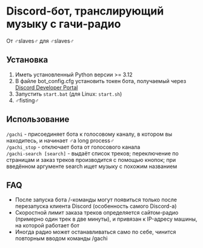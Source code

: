 # Discord-бот, транслирующий музыку с гачи-радио

От ♂️slaves♂️ для ♂️slaves♂️

## Установка
1. Иметь установленный Python версии >= 3.12
2. В файле bot_config.cfg установить токен бота, получаемый через [Discord Developer Portal](https://discord.com/developers/applications)
3. Запустить `start.bat` (для Linux: `start.sh`)
4. ♂️fisting♂️

## Использование
`/gachi` - присоединяет бота к голосовому каналу, в котором вы находитесь, и начинает ♂️a long process♂️  
`/gachi_stop` - отключает бота от голосового канала  
`/gachi-search [search]` - выдаёт список треков; переключение по страницам и заказ треков производится с помощью кнопок; при введённом аргументе search ищет музыку с похожим названием

## FAQ
- После запуска бота /-команды могут появиться только после перезапуска клиента Discord (особенность самого Discord-а)
- Скоростной лимит заказа треков определяется сайтом-радио (примерно один трек в две минуты), и привязан к IP-адресу машины, на которой работает бот
- Иногда радио может останавливаться само по себе, чинится повторным вводом команды /gachi
